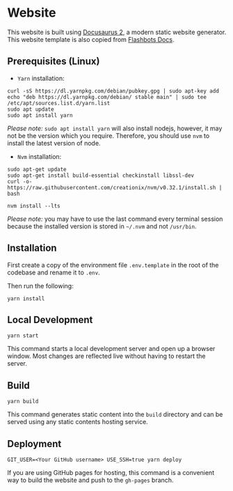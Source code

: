 # Website

This website is built using [Docusaurus 2](https://v2.docusaurus.io/), a modern static website generator.
This website template is also copied from [Flashbots Docs](https://github.com/flashbots/docs).

## Prerequisites (Linux)

- `Yarn` installation:

```shell
curl -sS https://dl.yarnpkg.com/debian/pubkey.gpg | sudo apt-key add
echo "deb https://dl.yarnpkg.com/debian/ stable main" | sudo tee /etc/apt/sources.list.d/yarn.list
sudo apt update
sudo apt install yarn
```

_Please note:_ `sudo apt install yarn` will also install nodejs, however, it may not be the version which you require.
Therefore, you should use `nvm` to install the latest version of node.

- `Nvm` installation:

```shell
sudo apt-get update
sudo apt-get install build-essential checkinstall libssl-dev
curl -o- https://raw.githubusercontent.com/creationix/nvm/v0.32.1/install.sh | bash
  
nvm install --lts
```

_Please note:_ you may have to use the last command every terminal session because the installed version is stored in `~/.nvm` and not `/usr/bin`.

## Installation

First create a copy of the environment file `.env.template` in the root of the codebase and rename it to `.env`.

Then run the following:

```shell
yarn install
```

## Local Development

```shell
yarn start
```

This command starts a local development server and open up a browser window. Most changes are reflected live without having to restart the server.

## Build

```shell
yarn build
```

This command generates static content into the `build` directory and can be served using any static contents hosting service.

## Deployment

```shell
GIT_USER=<Your GitHub username> USE_SSH=true yarn deploy
```

If you are using GitHub pages for hosting, this command is a convenient way to build the website and push to the `gh-pages` branch.
